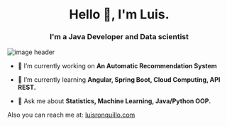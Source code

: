 <h1 align="center">Hello 👋, I'm Luis.</h1>
<h3 align="center">I'm a Java Developer and Data scientist</h3>

![image header](https://user-images.githubusercontent.com/17775023/215882778-4d2bd3c2-6376-4640-9970-63445f458574.jpg)

- 🔭 I’m currently working on **An Automatic Recommendation System**

- 🌱 I’m currently learning **Angular, Spring Boot, Cloud Computing, API REST.**

- 💬 Ask me about **Statistics, Machine Learning, Java/Python OOP.**

Also you can reach me at: [luisronquillo.com](https://www.luisronquillo.com)
